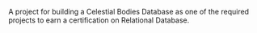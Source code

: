 A project for building a Celestial Bodies Database as one of the required projects to earn a certification on Relational Database.
